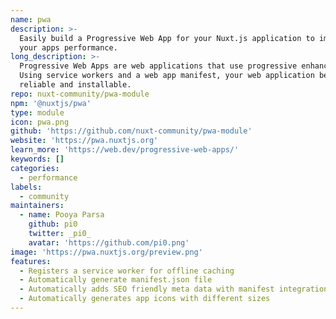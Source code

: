 ```yaml
---
name: pwa
description: >-
  Easily build a Progressive Web App for your Nuxt.js application to improve
  your apps performance.
long_description: >-
  Progressive Web Apps are web applications that use progressive enhancements.
  Using service workers and a web app manifest, your web application becomes
  reliable and installable.
repo: nuxt-community/pwa-module
npm: '@nuxtjs/pwa'
type: module
icon: pwa.png
github: 'https://github.com/nuxt-community/pwa-module'
website: 'https://pwa.nuxtjs.org'
learn_more: 'https://web.dev/progressive-web-apps/'
keywords: []
categories:
  - performance
labels:
  - community
maintainers:
  - name: Pooya Parsa
    github: pi0
    twitter: _pi0_
    avatar: 'https://github.com/pi0.png'
image: 'https://pwa.nuxtjs.org/preview.png'
features:
  - Registers a service worker for offline caching
  - Automatically generate manifest.json file
  - Automatically adds SEO friendly meta data with manifest integration
  - Automatically generates app icons with different sizes
---
```

